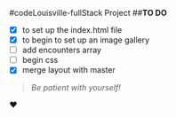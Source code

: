 #codeLouisville-fullStack Project
##**TO DO**
- [x] to set up the index.html file
- [x] to begin to set up an image gallery
- [ ] add encounters array
- [ ] begin css
- [x] merge layout with master

>*Be patient with yourself!* 

:heart:
